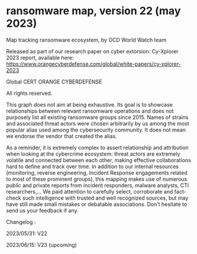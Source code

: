 # ransomware map, version 22 (may 2023)
Map tracking ransomware ecosystem, by OCD World Watch team

Released as part of our research paper on cyber extorsion: Cy-Xplorer 2023 report, available here:
https://www.orangecyberdefense.com/global/white-papers/cy-xplorer-2023

Global CERT ORANGE CYBERDEFENSE

All rights reserved.

This graph does not aim at being exhaustive. Its goal is to showcase relationships between relevant ransomware operations and does not purposely list all existing ransomware groups since 2015. Names of strains and associated threat actors were chosen arbitrarily by us among the most popular alias used among the cybersecurity community. It does not mean we endorse the vendor that created the alias.

As a reminder, it is extremely complex to assert relationship and attribution when looking at the cybercrime ecosystem: threat actors are extremely volatile and connected between each other, making effective collaborations hard to define and track over time. 
In addition to our internal resources (monitoring, reverse engineering, Incident Response engagements related to most of these prominent groups), this mapping makes use of numerous public and private reports from incident responders, malware analysts, CTI researchers,… We paid attention to carefully select, corroborate and fact-check such intelligence with trusted and well recognized sources, but may have still made small mistakes or debatable associations. 
Don’t hesitate to send us your feedback if any.


Changelog :

2023/05/31: V22

2023/06/15: V23 (upcoming)
